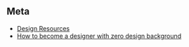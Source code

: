 ## Meta

+ [Design Resources](https://medium.com/hh-design/design-resources-5071be5f2e43#.egx678wap)
+ [How to become a designer with zero design background](https://medium.com/hh-design/how-to-become-a-designer-with-zero-design-background-476a0c3a251d#.87z0o1bkj)
